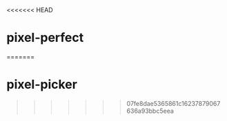 <<<<<<< HEAD
# pixel-perfect
=======
# pixel-picker
>>>>>>> 07fe8dae5365861c16237879067636a93bbc5eea
